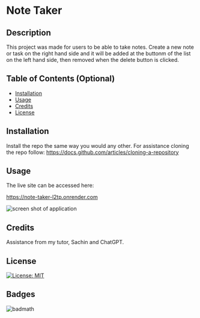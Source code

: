# Note Taker

## Description

This project was made for users to be able to take notes. Create a new note or task on the right hand side and it will be added at the buttonm of the list on the left hand side, then removed when the delete button is clicked. 

## Table of Contents (Optional)

- [Installation](#installation)
- [Usage](#usage)
- [Credits](#credits)
- [License](#license)

## Installation

Install the repo the same way you would any other.
For assistance cloning the repo follow: https://docs.github.com/articles/cloning-a-repository


## Usage

The live site can be accessed here: 

https://note-taker-l2tp.onrender.com

![screen shot of application](<Screenshot 2024-05-13 at 8.28.24 AM.png>)
    

## Credits

Assistance from my tutor, Sachin and ChatGPT.

## License

[![License: MIT](https://img.shields.io/badge/License-MIT-yellow.svg)](https://opensource.org/licenses/MIT)

## Badges

![badmath](https://img.shields.io/github/languages/top/lernantino/badmath)

